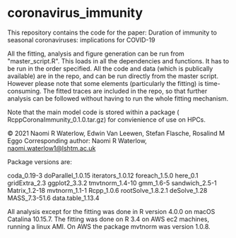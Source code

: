 # coronavirus_immunity
 
 This repository contains the code for the paper: Duration of immunity to seasonal coronaviruses: implications for COVID-19
 

All the fitting, analysis and figure generation can be run from "master_script.R". This loads in all the dependencies and functions. It has to be run in the order specified. All the code and data (which is publically available) are in the repo, and can be run directly from the master script. However please note that some elements (particularly the fitting) is time-consuming. The fitted traces are included in the repo, so that further analysis can be followed without having to run the whole fitting mechanism. 

Note that the main model code is stored within a package  ( RcppCoronaImmunity_0.1.0.tar.gz) for convienience of use on HPCs. 

© 2021 Naomi R Waterlow, Edwin Van Leewen, Stefan Flasche, Rosalind M Eggo
Corresponding author: Naomi R Waterlow, naomi.waterlow1@lshtm.ac.uk


Package versions are: 

coda_0.19-3
doParallel_1.0.15
iterators_1.0.12
foreach_1.5.0
here_0.1
gridExtra_2.3
ggplot2_3.3.2
tmvtnorm_1.4-10
gmm_1.6-5
sandwich_2.5-1 
Matrix_1.2-18
mvtnorm_1.1-1 
Rcpp_1.0.6
rootSolve_1.8.2.1
deSolve_1.28
MASS_7.3-51.6
data.table_1.13.4


All analysis except for the fitting was done in R version 4.0.0 on macOS Catalina 10.15.7. The fitting was done on R 3.4 on AWS ec2 machines, running a linux AMI. On AWS the package mvtnorm was version 1.0.8.

